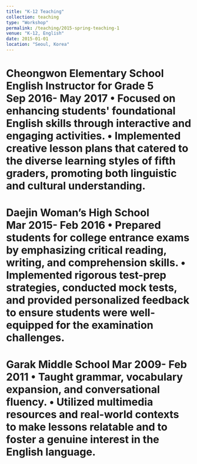 ```yaml
---
title: "K-12 Teaching"
collection: teaching
type: "Workshop"
permalink: /teaching/2015-spring-teaching-1
venue: "K-12, English"
date: 2015-01-01
location: "Seoul, Korea"
---
```




Cheongwon Elementary School 
English Instructor for Grade 5	
Sep 2016- May 2017
•	Focused on enhancing students' foundational English skills through interactive and engaging activities. 
•	Implemented creative lesson plans that catered to the diverse learning styles of fifth graders, promoting both linguistic and cultural understanding.
======

Daejin Woman’s High School  
Mar 2015- Feb 2016
•	Prepared students for college entrance exams by emphasizing critical reading, writing, and comprehension skills. 
•	Implemented rigorous test-prep strategies, conducted mock tests, and provided personalized feedback to ensure students were well-equipped for the examination challenges.
======

Garak Middle School 
Mar 2009- Feb 2011
•	Taught grammar, vocabulary expansion, and conversational fluency. 
•	Utilized multimedia resources and real-world contexts to make lessons relatable and to foster a genuine interest in the English language.
======
